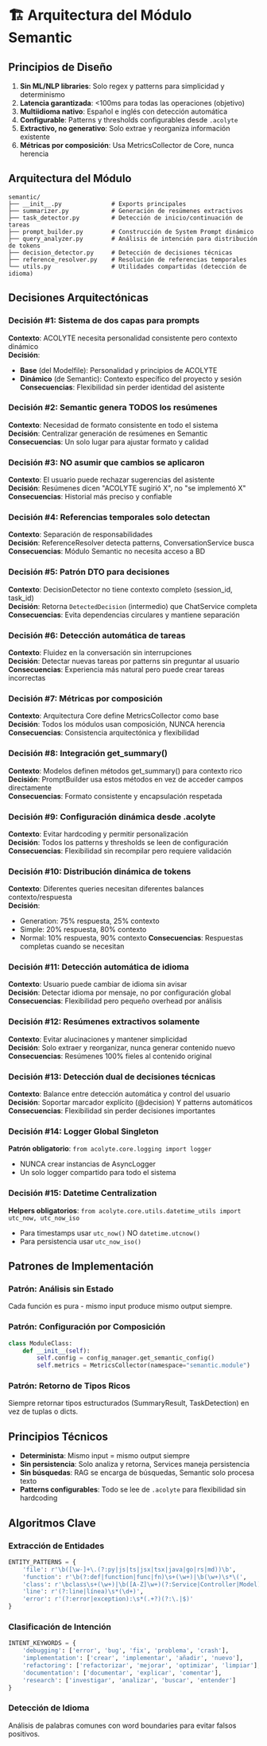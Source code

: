 # 🏗️ Arquitectura del Módulo Semantic

## Principios de Diseño

1. **Sin ML/NLP libraries**: Solo regex y patterns para simplicidad y determinismo
2. **Latencia garantizada**: <100ms para todas las operaciones (objetivo)
3. **Multiidioma nativo**: Español e inglés con detección automática
4. **Configurable**: Patterns y thresholds configurables desde `.acolyte`
5. **Extractivo, no generativo**: Solo extrae y reorganiza información existente
6. **Métricas por composición**: Usa MetricsCollector de Core, nunca herencia

## Arquitectura del Módulo

```
semantic/
├── __init__.py              # Exports principales
├── summarizer.py            # Generación de resúmenes extractivos
├── task_detector.py         # Detección de inicio/continuación de tareas
├── prompt_builder.py        # Construcción de System Prompt dinámico
├── query_analyzer.py        # Análisis de intención para distribución de tokens
├── decision_detector.py     # Detección de decisiones técnicas
├── reference_resolver.py    # Resolución de referencias temporales
└── utils.py                 # Utilidades compartidas (detección de idioma)
```

## Decisiones Arquitectónicas

### Decisión #1: Sistema de dos capas para prompts
**Contexto**: ACOLYTE necesita personalidad consistente pero contexto dinámico  
**Decisión**: 
- **Base** (del Modelfile): Personalidad y principios de ACOLYTE
- **Dinámico** (de Semantic): Contexto específico del proyecto y sesión
**Consecuencias**: Flexibilidad sin perder identidad del asistente

### Decisión #2: Semantic genera TODOS los resúmenes
**Contexto**: Necesidad de formato consistente en todo el sistema  
**Decisión**: Centralizar generación de resúmenes en Semantic  
**Consecuencias**: Un solo lugar para ajustar formato y calidad

### Decisión #3: NO asumir que cambios se aplicaron
**Contexto**: El usuario puede rechazar sugerencias del asistente  
**Decisión**: Resúmenes dicen "ACOLYTE sugirió X", no "se implementó X"  
**Consecuencias**: Historial más preciso y confiable

### Decisión #4: Referencias temporales solo detectan
**Contexto**: Separación de responsabilidades  
**Decisión**: ReferenceResolver detecta patterns, ConversationService busca  
**Consecuencias**: Módulo Semantic no necesita acceso a BD

### Decisión #5: Patrón DTO para decisiones
**Contexto**: DecisionDetector no tiene contexto completo (session_id, task_id)  
**Decisión**: Retorna `DetectedDecision` (intermedio) que ChatService completa  
**Consecuencias**: Evita dependencias circulares y mantiene separación

### Decisión #6: Detección automática de tareas
**Contexto**: Fluidez en la conversación sin interrupciones  
**Decisión**: Detectar nuevas tareas por patterns sin preguntar al usuario  
**Consecuencias**: Experiencia más natural pero puede crear tareas incorrectas

### Decisión #7: Métricas por composición
**Contexto**: Arquitectura Core define MetricsCollector como base  
**Decisión**: Todos los módulos usan composición, NUNCA herencia  
**Consecuencias**: Consistencia arquitectónica y flexibilidad

### Decisión #8: Integración get_summary()
**Contexto**: Modelos definen métodos get_summary() para contexto rico  
**Decisión**: PromptBuilder usa estos métodos en vez de acceder campos directamente  
**Consecuencias**: Formato consistente y encapsulación respetada

### Decisión #9: Configuración dinámica desde .acolyte
**Contexto**: Evitar hardcoding y permitir personalización  
**Decisión**: Todos los patterns y thresholds se leen de configuración  
**Consecuencias**: Flexibilidad sin recompilar pero requiere validación

### Decisión #10: Distribución dinámica de tokens
**Contexto**: Diferentes queries necesitan diferentes balances contexto/respuesta  
**Decisión**: 
- Generation: 75% respuesta, 25% contexto
- Simple: 20% respuesta, 80% contexto  
- Normal: 10% respuesta, 90% contexto
**Consecuencias**: Respuestas completas cuando se necesitan

### Decisión #11: Detección automática de idioma
**Contexto**: Usuario puede cambiar de idioma sin avisar  
**Decisión**: Detectar idioma por mensaje, no por configuración global  
**Consecuencias**: Flexibilidad pero pequeño overhead por análisis

### Decisión #12: Resúmenes extractivos solamente
**Contexto**: Evitar alucinaciones y mantener simplicidad  
**Decisión**: Solo extraer y reorganizar, nunca generar contenido nuevo  
**Consecuencias**: Resúmenes 100% fieles al contenido original

### Decisión #13: Detección dual de decisiones técnicas
**Contexto**: Balance entre detección automática y control del usuario  
**Decisión**: Soportar marcador explícito (@decision) Y patterns automáticos  
**Consecuencias**: Flexibilidad sin perder decisiones importantes

### Decisión #14: Logger Global Singleton  
**Patrón obligatorio**: `from acolyte.core.logging import logger`
- NUNCA crear instancias de AsyncLogger
- Un solo logger compartido para todo el sistema

### Decisión #15: Datetime Centralization
**Helpers obligatorios**: `from acolyte.core.utils.datetime_utils import utc_now, utc_now_iso`
- Para timestamps usar `utc_now()` NO `datetime.utcnow()`
- Para persistencia usar `utc_now_iso()`

## Patrones de Implementación

### Patrón: Análisis sin Estado
Cada función es pura - mismo input produce mismo output siempre.

### Patrón: Configuración por Composición  
```python
class ModuleClass:
    def __init__(self):
        self.config = config_manager.get_semantic_config()
        self.metrics = MetricsCollector(namespace="semantic.module")
```

### Patrón: Retorno de Tipos Ricos
Siempre retornar tipos estructurados (SummaryResult, TaskDetection) en vez de tuplas o dicts.

## Principios Técnicos

- **Determinista**: Mismo input = mismo output siempre
- **Sin persistencia**: Solo analiza y retorna, Services maneja persistencia
- **Sin búsquedas**: RAG se encarga de búsquedas, Semantic solo procesa texto
- **Patterns configurables**: Todo se lee de `.acolyte` para flexibilidad sin hardcoding

## Algoritmos Clave

### Extracción de Entidades
```python
ENTITY_PATTERNS = {
    'file': r'\b([\w-]+\.(?:py|js|ts|jsx|tsx|java|go|rs|md))\b',
    'function': r'\b(?:def|function|func|fn)\s+(\w+)|\b(\w+)\s*\(',
    'class': r'\bclass\s+(\w+)|\b([A-Z]\w+)(?:Service|Controller|Model)',
    'line': r'(?:line|línea)\s*(\d+)',
    'error': r'(?:error|exception):\s*(.+?)(?:\.|$)'
}
```

### Clasificación de Intención
```python
INTENT_KEYWORDS = {
    'debugging': ['error', 'bug', 'fix', 'problema', 'crash'],
    'implementation': ['crear', 'implementar', 'añadir', 'nuevo'],
    'refactoring': ['refactorizar', 'mejorar', 'optimizar', 'limpiar'],
    'documentation': ['documentar', 'explicar', 'comentar'],
    'research': ['investigar', 'analizar', 'buscar', 'entender']
}
```

### Detección de Idioma
Análisis de palabras comunes con word boundaries para evitar falsos positivos.
